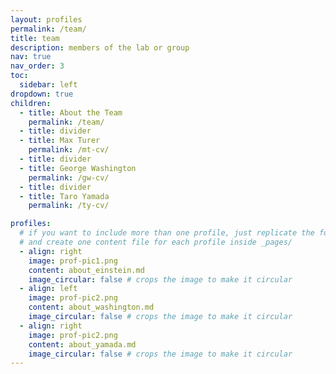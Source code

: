 ```yaml
---
layout: profiles
permalink: /team/
title: team
description: members of the lab or group
nav: true
nav_order: 3
toc:
  sidebar: left
dropdown: true
children:
  - title: About the Team
    permalink: /team/
  - title: divider
  - title: Max Turer
    permalink: /mt-cv/
  - title: divider
  - title: George Washington
    permalink: /gw-cv/
  - title: divider
  - title: Taro Yamada
    permalink: /ty-cv/

profiles:
  # if you want to include more than one profile, just replicate the following block
  # and create one content file for each profile inside _pages/
  - align: right
    image: prof-pic1.png
    content: about_einstein.md
    image_circular: false # crops the image to make it circular
  - align: left
    image: prof-pic2.png
    content: about_washington.md
    image_circular: false # crops the image to make it circular
  - align: right
    image: prof-pic2.png
    content: about_yamada.md
    image_circular: false # crops the image to make it circular
---
```

